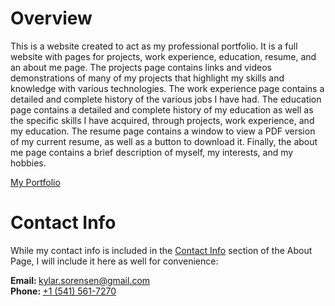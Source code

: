 # Overview

This is a website created to act as my professional portfolio. It is a full website with pages for projects, work experience, education, resume, and an about me page. The projects page contains links and videos demonstrations of many of my projects that highlight my skills and knowledge with various technologies. The work experience page contains a detailed and complete history of the various jobs I have had. The education page contains a detailed and complete history of my education as well as the specific skills I have acquired, through projects, work experience, and my education. The resume page contains a window to view a PDF version of my current resume, as well as a button to download it. Finally, the about me page contains a brief description of myself, my interests, and my hobbies.

[My Portfolio](https://apache-pine.github.io/Portfolio/)

# Contact Info

While my contact info is included in the [Contact Info](https://apache-pine.github.io/Portfolio/about.html#contact-info) section of the About Page, I will include it here as well for convenience:

<strong>Email: </strong>[kylar.sorensen@gmail.com](mailto:kylar.sorensen@gmail.com)
<br />
<strong>Phone: </strong>[+1 (541) 561-7270](tel:+15415617270)
